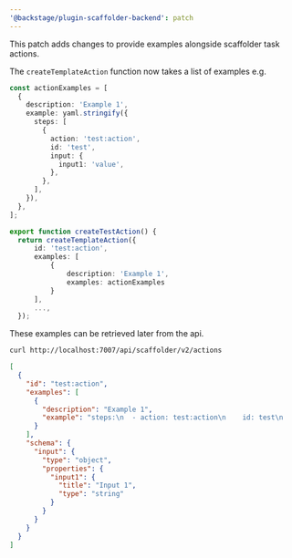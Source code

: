 ```yaml
---
'@backstage/plugin-scaffolder-backend': patch
---
```


This patch adds changes to provide examples alongside scaffolder task actions.

The `createTemplateAction` function now takes a list of examples e.g.

```typescript
const actionExamples = [
  {
    description: 'Example 1',
    example: yaml.stringify({
      steps: [
        {
          action: 'test:action',
          id: 'test',
          input: {
            input1: 'value',
          },
        },
      ],
    }),
  },
];

export function createTestAction() {
  return createTemplateAction({
      id: 'test:action',
      examples: [
          {
              description: 'Example 1',
              examples: actionExamples
          }
      ],
      ...,
  });
```

These examples can be retrieved later from the api.

```bash
curl http://localhost:7007/api/scaffolder/v2/actions
```

```json
[
  {
    "id": "test:action",
    "examples": [
      {
        "description": "Example 1",
        "example": "steps:\n  - action: test:action\n    id: test\n    input:\n      input1: value\n"
      }
    ],
    "schema": {
      "input": {
        "type": "object",
        "properties": {
          "input1": {
            "title": "Input 1",
            "type": "string"
          }
        }
      }
    }
  }
]
```
